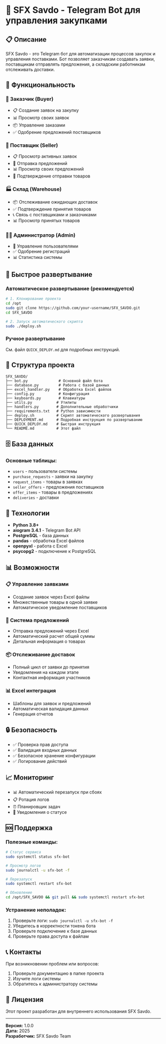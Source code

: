 # 🏢 SFX Savdo - Telegram Bot для управления закупками

## 📋 Описание

SFX Savdo - это Telegram бот для автоматизации процессов закупок и управления поставками. Бот позволяет заказчикам создавать заявки, поставщикам отправлять предложения, а складским работникам отслеживать доставки.

## 🎯 Функциональность

### 👤 Заказчик (Buyer)
- 📋 Создание заявок на закупку
- 📊 Просмотр своих заявок
- 📦 Управление заказами
- ✅ Одобрение предложений поставщиков

### 🏪 Поставщик (Seller)
- 📋 Просмотр активных заявок
- 💼 Отправка предложений
- 📊 Просмотр своих предложений
- 🚚 Подтверждение отправки товаров

### 🏭 Склад (Warehouse)
- 📦 Отслеживание ожидающих доставок
- ✅ Подтверждение принятия товаров
- 📞 Связь с поставщиками и заказчиками
- 📊 Просмотр принятых товаров

### 👨‍💼 Администратор (Admin)
- 👥 Управление пользователями
- ✅ Одобрение регистраций
- 📊 Статистика системы

## 🚀 Быстрое развертывание

### Автоматическое развертывание (рекомендуется)
```bash
# 1. Клонирование проекта
cd /opt
sudo git clone https://github.com/your-username/SFX_SAVDO.git
cd SFX_SAVDO

# 2. Запуск автоматического скрипта
sudo ./deploy.sh
```

### Ручное развертывание
См. файл `QUICK_DEPLOY.md` для подробных инструкций.

## 📁 Структура проекта

```
SFX_SAVDO/
├── bot.py              # Основной файл бота
├── database.py         # Работа с базой данных
├── excel_handler.py    # Обработка Excel файлов
├── config.py           # Конфигурация
├── keyboards.py        # Клавиатуры
├── utils.py           # Утилиты
├── handlers.py        # Дополнительные обработчики
├── requirements.txt   # Python зависимости
├── deploy.sh          # Скрипт автоматического развертывания
├── DEPLOYMENT.md      # Подробная инструкция по развертыванию
├── QUICK_DEPLOY.md    # Быстрая инструкция
└── README.md          # Этот файл
```

## 🗄️ База данных

### Основные таблицы:
- `users` - пользователи системы
- `purchase_requests` - заявки на закупку
- `request_items` - товары в заявках
- `seller_offers` - предложения поставщиков
- `offer_items` - товары в предложениях
- `deliveries` - доставки

## 🔧 Технологии

- **Python 3.8+**
- **aiogram 3.4.1** - Telegram Bot API
- **PostgreSQL** - база данных
- **pandas** - обработка Excel файлов
- **openpyxl** - работа с Excel
- **psycopg2** - подключение к PostgreSQL

## 📊 Возможности

### 📋 Управление заявками
- Создание заявок через Excel файлы
- Множественные товары в одной заявке
- Автоматическое уведомление поставщиков

### 💼 Система предложений
- Отправка предложений через Excel
- Автоматический расчет общей суммы
- Детальная информация о товарах

### 📦 Отслеживание доставок
- Полный цикл от заявки до принятия
- Уведомления на каждом этапе
- Контактная информация участников

### 📊 Excel интеграция
- Шаблоны для заявок и предложений
- Автоматическая валидация данных
- Генерация отчетов

## 🔒 Безопасность

- ✅ Проверка прав доступа
- ✅ Валидация входных данных
- ✅ Безопасное хранение конфигурации
- ✅ Логирование действий

## 📈 Мониторинг

- 📊 Автоматический перезапуск при сбоях
- 📋 Ротация логов
- ⏰ Планировщик задач
- 🔔 Уведомления о статусе

## 🆘 Поддержка

### Полезные команды:
```bash
# Статус сервиса
sudo systemctl status sfx-bot

# Просмотр логов
sudo journalctl -u sfx-bot -f

# Перезапуск
sudo systemctl restart sfx-bot

# Обновление
cd /opt/SFX_SAVDO && git pull && sudo systemctl restart sfx-bot
```

### Устранение неполадок:
1. Проверьте логи: `sudo journalctl -u sfx-bot -f`
2. Убедитесь в корректности токена бота
3. Проверьте подключение к базе данных
4. Проверьте права доступа к файлам

## 📞 Контакты

При возникновении проблем или вопросов:
1. Проверьте документацию в папке проекта
2. Изучите логи системы
3. Обратитесь к администратору системы

## 📄 Лицензия

Этот проект разработан для внутреннего использования SFX Savdo.

---

**Версия:** 1.0.0  
**Дата:** 2025  
**Разработчик:** SFX Savdo Team 